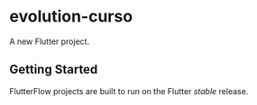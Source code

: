 # evolution-curso

A new Flutter project.

## Getting Started

FlutterFlow projects are built to run on the Flutter _stable_ release.
